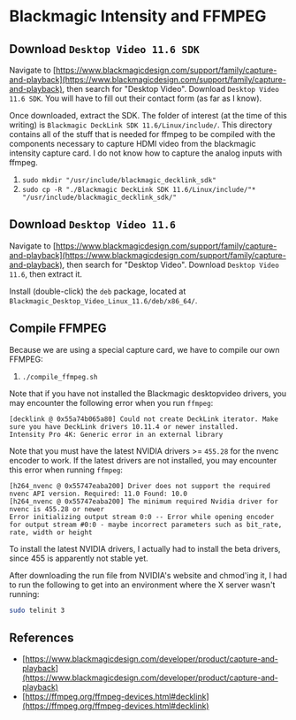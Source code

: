 # Blackmagic Intensity and FFMPEG

## Download `Desktop Video 11.6 SDK`

Navigate to [https://www.blackmagicdesign.com/support/family/capture-and-playback](https://www.blackmagicdesign.com/support/family/capture-and-playback), then search for "Desktop Video".  Download `Desktop Video 11.6 SDK`.  You will have to fill out their contact form (as far as I know).

Once downloaded, extract the SDK.  The folder of interest (at the time of this writing) is `Blackmagic DeckLink SDK 11.6/Linux/include/`.  This directory contains all of the stuff that is needed for ffmpeg to be compiled with the components necessary to capture HDMI video from the blackmagic intensity capture card.  I do not know how to capture the analog inputs with ffmpeg.

1. `sudo mkdir "/usr/include/blackmagic_decklink_sdk"`
1. `sudo cp -R "./Blackmagic DeckLink SDK 11.6/Linux/include/"* "/usr/include/blackmagic_decklink_sdk/"`

## Download `Desktop Video 11.6`

Navigate to [https://www.blackmagicdesign.com/support/family/capture-and-playback](https://www.blackmagicdesign.com/support/family/capture-and-playback), then search for "Desktop Video".  Download `Desktop Video 11.6`, then extract it.

Install (double-click) the `deb` package, located at `Blackmagic_Desktop_Video_Linux_11.6/deb/x86_64/`.

## Compile FFMPEG

Because we are using a special capture card, we have to compile our own FFMPEG:

1. `./compile_ffmpeg.sh`

Note that if you have not installed the Blackmagic desktopvideo drivers, you may encounter the following error when you run `ffmpeg`:

```
[decklink @ 0x55a74b065a80] Could not create DeckLink iterator. Make sure you have DeckLink drivers 10.11.4 or newer installed.
Intensity Pro 4K: Generic error in an external library
```

Note that you must have the latest NVIDIA drivers >= `455.28` for the nvenc encoder to work.  If the latest drivers are not installed, you may encounter this error when running `ffmpeg`:

```
[h264_nvenc @ 0x55747eaba200] Driver does not support the required nvenc API version. Required: 11.0 Found: 10.0
[h264_nvenc @ 0x55747eaba200] The minimum required Nvidia driver for nvenc is 455.28 or newer
Error initializing output stream 0:0 -- Error while opening encoder for output stream #0:0 - maybe incorrect parameters such as bit_rate, rate, width or height
```

To install the latest NVIDIA drivers, I actually had to install the beta drivers, since 455 is apparently not stable yet.

After downloading the run file from NVIDIA's website and chmod'ing it, I had to run the following to get into an environment where the X server wasn't running:

```bash
sudo telinit 3
```

## References

* [https://www.blackmagicdesign.com/developer/product/capture-and-playback](https://www.blackmagicdesign.com/developer/product/capture-and-playback)
* [https://ffmpeg.org/ffmpeg-devices.html#decklink](https://ffmpeg.org/ffmpeg-devices.html#decklink)
